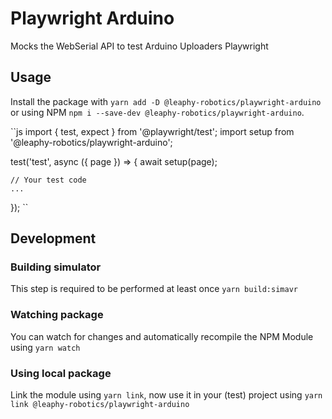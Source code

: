 # Playwright Arduino

Mocks the WebSerial API to test Arduino Uploaders Playwright

## Usage

Install the package with `yarn add -D @leaphy-robotics/playwright-arduino` or using NPM `npm i --save-dev @leaphy-robotics/playwright-arduino`.

``js
import { test, expect } from '@playwright/test';
import setup from '@leaphy-robotics/playwright-arduino';

test('test', async ({ page }) => {
    await setup(page);
    
    // Your test code
    ...
});
``

## Development

### Building simulator
This step is required to be performed at least once `yarn build:simavr`

### Watching package
You can watch for changes and automatically recompile the NPM Module using `yarn watch`

### Using local package
Link the module using `yarn link`, now use it in your (test) project using `yarn link @leaphy-robotics/playwright-arduino`
